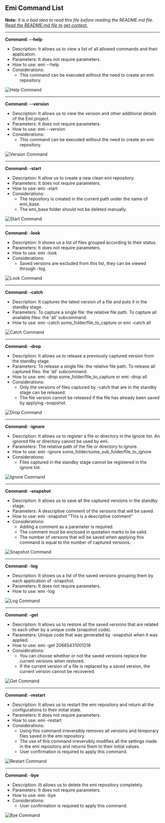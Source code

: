 ## **Emi Command List**
**Note:** *It is a bad idea to read this file before reading the README.md file. [Read the README.md file to get context.](https://github.com/juliozaravia/emi-local-version-control-system/blob/main/README.md)*

********************
**Command: --help**
- Description: It allows us to view a list of all allowed commands and their application.
- Parameters:  It does not require parameters.
- How to use:  emi --help
- Considerations:
    - This command can be executed without the need to create an emi repository.
    
![Help Command](http://www.juliozaravia.com/git-images/help_command.jpg "Help Command")

********************
**Command: --version**
- Description: It allows us to view the version and other additional details of the Emi project.
- Parameters:  It does not require parameters.
- How to use:  emi --version
- Considerations:
    - This command can be executed without the need to create an emi repository.
    
![Version Command](http://www.juliozaravia.com/git-images/version_command.jpg "Version Command")

********************
**Command: -start**
- Description: It allow us to create a new clean emi repository.
- Parameters:  It does not require parameters.
- How to use:  emi -start
- Considerations:
    - The repository is created in the current path under the name of emi_base.
    - The emi_base folder should not be deleted manually.
    
![Start Command](http://www.juliozaravia.com/git-images/start_command.jpg "Start Command")

********************
**Command: -look**
- Description: It shows us a list of files grouped according to their status.
- Parameters:  It does not require parameters.
- How to use:  emi -look
- Considerations:
    - Saved versions are excluded from this list, they can be viewed through -log.
    
![Look Command](http://www.juliozaravia.com/git-images/look_command.jpg "Look Command")

********************
**Command: -catch**
- Description: It captures the latest version of a file and puts it in the standby stage.
- Parameters:  To capture a single file: the relative file path. To capture all available files: the 'all' subcommand.
- How to use:  emi -catch some_folder/file_to_capture or emi -catch all

![Catch Command](http://www.juliozaravia.com/git-images/catch_command.jpg "Catch Command")

********************
**Command: -drop**
- Description: It allows us to release a previously captured version from the standby stage.
- Parameters:  To release a single file: the relative file path. To release all captured files: the 'all' subcommand.
- How to use:  emi -drop some_folder/file_to_capture or emi -drop all
- Considerations:
    - Only the versions of files captured by -catch that are in the standby stage can be released.
    - The file version cannot be released if the file has already been saved by applying -snapshot.
    
![Drop Command](http://www.juliozaravia.com/git-images/drop_command.jpg "Drop Command")

********************
**Command: -ignore**
- Description: It allows us to register a file or directory in the ignore list. An ignored file or directory cannot be used by emi.
- Parameters:  The relative path of the file or directory to ignore.
- How to use:  emi -ignore some_folder/some_sub_folder/file_to_ignore
- Considerations:
    - Files captured in the standby stage cannot be registered in the ignore list.
    
![Ignore Command](http://www.juliozaravia.com/git-images/ignore_command.jpg "Ignore Command")

********************
**Command: -snapshot**
- Description: It allows us to save all the captured versions in the standby stage.
- Parameters:  A descriptive comment of the versions that will be saved.
- How to use:  emi -snapshot "This is a descriptive comment"
- Considerations:
    - Adding a comment as a parameter is required.
    - The comment must be enclosed in quotation marks to be valid.
    - The number of versions that will be saved when applying this command is equal to the number of captured versions.
    
![Snapshot Command](http://www.juliozaravia.com/git-images/snapshot_command.jpg "Snapshot Command")

********************
**Command: -log**
- Description: It shows us a list of the saved versions grouping them by each application of -snapshot.
- Parameters:  It does not require parameters.
- How to use:  emi -log

![Log Command](http://www.juliozaravia.com/git-images/log_command.jpg "Log Command")

********************
**Command: -get**
- Description: It allows us to restore all the saved versions that are related to each other by a unique code (snapshot code).
- Parameters:  Unique code that was generated by -snapshot when it was applied.
- How to use:  emi -get 20665431001218
- Considerations:
    - You can choose whether or not the saved versions replace the current versions when restored.
    - If the current version of a file is replaced by a saved version, the current version cannot be recovered.
    
![Get Command](http://www.juliozaravia.com/git-images/get_command.jpg "Get Command")

********************
**Command: -restart**
- Description: It allows us to restart the emi repository and return all the configurations to their initial state.
- Parameters:  It does not require parameters.
- How to use:  emi -restart
- Considerations:
    - Using this command irreversibly removes all versions and temporary files saved in the emi repository.
    - The use of this command irreversibly modifies all the settings made in the emi repository and returns them to their initial values.
    - User confirmation is required to apply this command.
    
![Restart Command](http://www.juliozaravia.com/git-images/restart_command.jpg "Restart Command")

********************
**Command: -bye**
- Description: iIt allows us to delete the emi repository completely.
- Parameters:  It does not require parameters.
- How to use:  emi -bye
- Considerations:
    - User confirmation is required to apply this command.
    
![Bye Command](http://www.juliozaravia.com/git-images/bye_command.jpg "Bye Command")
